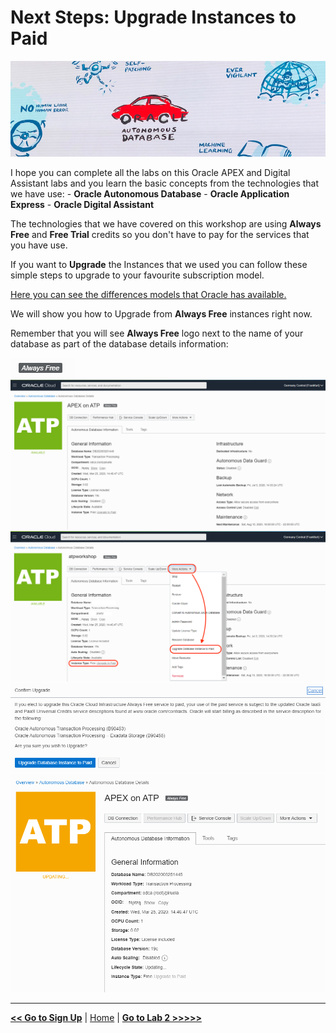 # Next Steps: Upgrade Instances to Paid

![Autonomous](../images/adb_banner.png)

I hope you can complete all the labs on this Oracle APEX and Digital Assistant labs and you learn the basic concepts from the technologies that we have use:
    - **Oracle Autonomous Database**
    - **Oracle Application Express**
    - **Oracle Digital Assistant**

The technologies that we have covered on this workshop are using **Always Free** and **Free Trial** credits so you don't have to pay for the services that you have use.

If you want to **Upgrade** the Instances that we used you can follow these simple steps to upgrade to your favourite subscription model.

[Here you can see the differences models that Oracle has available.](https://www.oracle.com/ie/cloud/pricing.html)

We will show you how to Upgrade from **Always Free** instances right now.

Remember that you will see **Always Free** logo next to the name of your database as part of the database details information:

![Always Free Logo](../images/always_free_logo.png)
![Always Free Database Details](../images/always_free_upgrade.png)
![Always Free Database Details More Actions](../images/always_free_upgrade_actions.png)
![Always Free Database Details Confirmation](../images/always_free_upgrade_confirmation.png)
![Always Free Database Details Confirmation Updating](../images/always_free_upgrade_confirmation_updating.png)


---

[**<< Go to Sign Up**](../lab0/README.md) | [Home](../README.md) | [**Go to Lab 2 >>>>>**](../lab2/README.md)